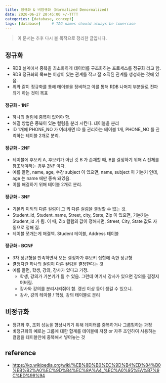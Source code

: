 ```yaml
---
title: 정규화 & 비정규화 (Normalized Denormalized)
date: 2020-06-27 20:45:00 +/-TTTT
categories: [database, concept]
tags: [database]     # TAG names should always be lowercase
---
```


> 이 문서는 추후 다시 볼 목적으로 정리한 글입니다.  

## 정규화
- RDB 설계에서 중복을 최소화하게 데이터를 구조화하는 프로세스를 정규화 라고 함.
- RDB 정규화의 목표는 이상이 있는 관계를 작고 잘 조직된 관계를 생성하는 것에 있음.
- 위와 같이 정규화를 통해 테이블을 정비하고 이를 통해 RDB 나머지 부분들로 전파되게 하는 것이 목표

#### 정규화 - 1NF
- 하나의 컬럼에 중복이 없어야 함.
- 해결 방법은 중복이 있는 컬럼을 분리 시킨다. 테이블을 분리
- ID 1개에 PHONE_NO 가 여러개면 ID 를 관리하는 테이블 1개, PHONE_NO 를 관리하는 테이블 2개로 분리.

#### 정규화 - 2NF
- 테이블에 후보키 A, 후보키가 아닌 것 B 가 존재할 때, B를 결정하기 위해 A 전체를 참조해야하는 경우 2NF 이다. 
- 예를 들면, name, age, 수강 subject 이 있으면, name, subject 이 기본키 인데, age 는 name 에만 종속 돼있음.
- 이를 해결하기 위해 테이블 2개로 분리.

#### 정규화 - 3NF
- 기본키 이외의 다른 컬럼이 그 외 다른 컬럼을 결정할 수 없는 것.
- Student_id, Student_name, Street, city, State, Zip 이 있으면, 기본키는 Student_id 가 됨. 이 때, Zip 컬럼의 값이 정해지면, Street, City, State 값도 자동으로 정해 짐.
- 테이블 쪼개는게 해결책. Student 테이블, Address 테이블

#### 정규화 - BCNF
- 3차 정규형을 만족하면서 모든 결정자가 후보키 집합에 속한 정규형
- 결정자란 하나의 컬럼이 다른 컬럼을 결정한다는 것
- 예를 들면, 학생, 강의, 강사가 있다고 가정.
    - 학생, 강의가 기본키가 될 수 있음. 그런데 여기서 강사가 있으면 강의를 결정지어버림.
    - 강사와 강의를 분리시켜줘야 함. 갱신 이상 등이 생길 수 있으니.
    - 강사, 강의 테이블 / 학생, 강의 테이블로 분리 

## 비정규화
- 정규화 후, 조회 성능을 향상시키기 위해 데이터를 중복하거나 그룹핑하는 과정
- 비정규화의 예로는 그룹에 대한 합계를 테이블에 저장 or 자주 조인하여 사용하는 컬럼을 테이블안에 중복해서 넣어놓는 것

## reference
- https://ko.wikipedia.org/wiki/%EB%8D%B0%EC%9D%B4%ED%84%B0%EB%B2%A0%EC%9D%B4%EC%8A%A4_%EC%A0%95%EA%B7%9C%ED%99%94